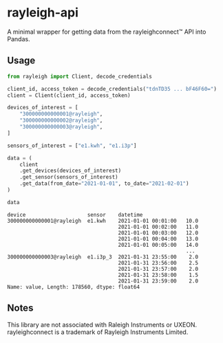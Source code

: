 # rayleigh-api

A minimal wrapper for getting data from the rayleighconnect™ API into Pandas.

## Usage

```python
from rayleigh import Client, decode_credentials

client_id, access_token = decode_credentials("tdnTD35 ... bF46F60=")
client = Client(client_id, access_token)

devices_of_interest = [
    "300000000000001@rayleigh",
    "300000000000002@rayleigh",
    "300000000000003@rayleigh",
]

sensors_of_interest = ["e1.kwh", "e1.i3p"]

data = (
    client
    .get_devices(devices_of_interest)
    .get_sensor(sensors_of_interest)
    .get_data(from_date="2021-01-01", to_date="2021-02-01")
)

data
```

```
device                    sensor    datetime           
300000000000001@rayleigh  e1.kwh    2021-01-01 00:01:00   10.0
                                    2021-01-01 00:02:00   11.0
                                    2021-01-01 00:03:00   12.0
                                    2021-01-01 00:04:00   13.0
                                    2021-01-01 00:05:00   14.0
                                                          ... 
300000000000003@rayleigh  e1.i3p_3  2021-01-31 23:55:00    2.0
                                    2021-01-31 23:56:00    2.5
                                    2021-01-31 23:57:00    2.0
                                    2021-01-31 23:58:00    1.5
                                    2021-01-31 23:59:00    2.0
Name: value, Length: 178560, dtype: float64
```

## Notes

This library are not associated with Raleigh Instruments or UXEON.  
rayleighconnect is a trademark of Rayleigh Instruments Limited.
